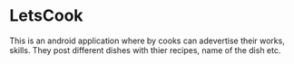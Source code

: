 # LetsCook
This is an android application where by cooks can adevertise their works, skills. They post different dishes with thier recipes, name of the dish etc.
